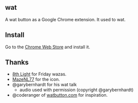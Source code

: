 ## wat

A wat button as a Google Chrome extension.  It used to wat.

## Install

Go to the [Chrome Web Store](https://chrome.google.com/webstore/detail/ilplnmjooojahcdghggbaaeddjmopccl) and install it.

## Thanks

* [8th Light](http://8thlight.com/) for Friday wazas.
* [MazeNL77](http://mazenl77.deviantart.com/) for the icon.
* @garybernhardt for his wat talk
  * audio used with permission (copyright @garybernhardt)
* @coderanger of [watbutton.com](http://watbutton.com/) for inspiration.

